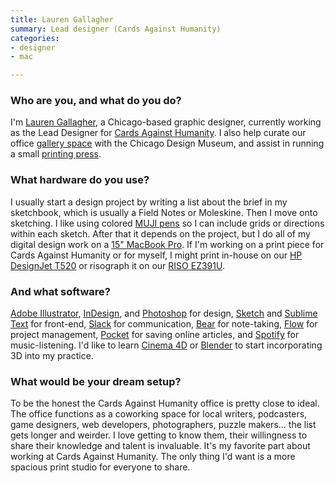 ```yaml
---
title: Lauren Gallagher
summary: Lead designer (Cards Against Humanity)
categories:
- designer
- mac

---
```


### Who are you, and what do you do?

I'm [Lauren Gallagher](https://www.laurengallagher.co/ "Lauren's website."), a Chicago-based graphic designer, currently working as the Lead Designer for [Cards Against Humanity](https://cardsagainsthumanity.com/ "A card game."). I also help curate our office [gallery space](http://www.blackbox.gallery/ "An art gallery curated by Cards Against Humanity and the Chicago Design Museum.") with the Chicago Design Museum, and assist in running a small [printing press](https://www.instagram.com/notgoodpress/ "The Bad Press Instagram account.").

### What hardware do you use?

I usually start a design project by writing a list about the brief in my sketchbook, which is usually a Field Notes or Moleskine. Then I move onto sketching. I like using colored [MUJI pens][gel-ink-0.38mm] so I can include grids or directions within each sketch. After that it depends on the project, but I do all of my digital design work on a [15" MacBook Pro][macbook-pro]. If I'm working on a print piece for Cards Against Humanity or for myself, I might print in-house on our [HP DesignJet T520][designjet-t520] or risograph it on our [RISO EZ391U][ez391u].

### And what software?

[Adobe Illustrator][illustrator], [InDesign][], and [Photoshop][] for design, [Sketch][] and [Sublime Text][sublime-text] for front-end, [Slack][] for communication, [Bear][] for note-taking, [Flow][] for project management, [Pocket][] for saving online articles, and [Spotify][] for music-listening. I'd like to learn [Cinema 4D][cinema-4d] or [Blender][] to start incorporating 3D into my practice.

### What would be your dream setup?

To be the honest the Cards Against Humanity office is pretty close to ideal. The office functions as a coworking space for local writers, podcasters, game designers, web developers, photographers, puzzle makers... the list gets longer and weirder. I love getting to know them, their willingness to share their knowledge and talent is invaluable. It's my favorite part about working at Cards Against Humanity. The only thing I'd want is a more spacious print studio for everyone to share.

[designjet-t520]: http://www8.hp.com/us/en/large-format-printers/designjet-printers/t520.html "A large-format printer."
[ez391u]: http://us.riso.com/products/digital-duplicators/one-color/ez391/ "A digital duplicator."
[gel-ink-0.38mm]: http://www.muji.us/store/gel-ink-ballpoint-pen-0-38mm-black4548718727674.html "A ball-point pen."
[macbook-pro]: https://www.apple.com/macbook-pro/ "A laptop."
[bear]: http://www.bear-writer.com "A note taking application for macOS."
[blender]: https://www.blender.org/ "A free, open-source 3D renderer."
[cinema-4d]: https://www.maxon.net/en/products/cinema-4d-prime/who-should-use-it.html "3D rendering software."
[flow]: https://www.getflow.com/ "A project management service."
[illustrator]: https://www.adobe.com/products/illustrator.html "A vector graphics editor."
[indesign]: https://www.adobe.com/products/indesign.html "A desktop/web publishing application."
[photoshop]: https://www.adobe.com/products/photoshop.html "A bitmap image editor."
[pocket]: https://getpocket.com/ "A service for storing links to look at later on."
[sketch]: https://www.sketchapp.com/ "A vector drawing application for Mac OS X."
[slack]: https://slack.com/ "A collaboration service."
[spotify]: https://www.spotify.com/us/ "A music streaming service."
[sublime-text]: http://www.sublimetext.com/ "A coder's text editor."
